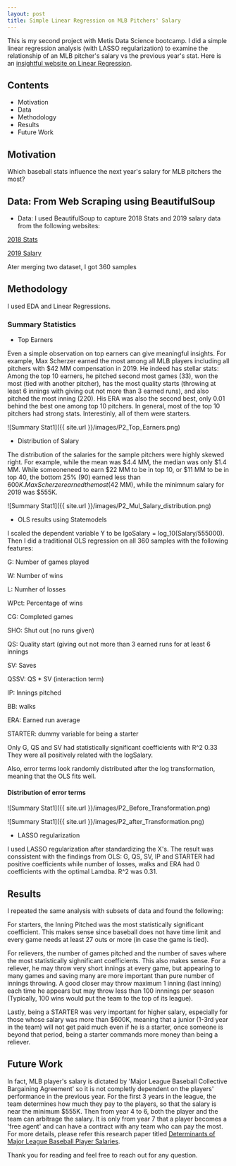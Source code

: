 ```yaml
---
layout: post
title: Simple Linear Regression on MLB Pitchers' Salary
---
```


This is my second project with Metis Data Science bootcamp.
I did a simple linear regression analysis (with LASSO regularization) to examine the relationship of an MLB pitcher's salary vs the previous year's stat.
Here is an [insightful website on Linear Regression](https://www.analyticsvidhya.com/blog/2017/06/a-comprehensive-guide-for-linear-ridge-and-lasso-regression/).

## Contents

* Motivation
* Data
* Methodology
* Results
* Future Work


## Motivation

Which baseball stats influence the next year's salary for MLB pitchers the most?


## Data: From Web Scraping using BeautifulSoup

* Data: I used BeautifulSoup to capture 2018 Stats and 2019 salary data from the following websites:

[2018 Stats](https://www.foxsports.com/mlb/stats?season=2018&category=PITCHING&group=1&sort=2&time=0&pos=0&qual=1&sortOrder=0&splitType=0&page=1&statID=0)

[2019 Salary](https://www.usatoday.com/sports/mlb/salaries/)

Ater merging two dataset, I got 360 samples 

## Methodology

I used EDA and Linear Regressions.

### Summary Statistics

* Top Earners

Even a simple observation on top earners can give meaningful insights. For example, Max Scherzer earned the most among all MLB players including all pitchers with $42 MM compensation in 2019. He indeed has stellar stats: Among the top 10 earners, he pitched second most games (33), won the most (tied with another pitcher), has the most quality starts (throwing at least 6 innings with giving out not more than 3 earned runs), and also pitched the most inning (220). His ERA was also the second best, only 0.01 behind the best one among top 10 pitchers. In general, most of the top 10 pitchers had strong stats. Interestinly, all of them were starters.

![Summary Stat1]({{ site.url }}/images/P2_Top_Earners.png)

* Distribution of Salary

The distribution of the salaries for the sample pitchers were highly skewed right. For example, while the mean was $4.4 MM, the median was only $1.4 MM. While someoneneed to earn $22 MM to be in top 10, or $11 MM to be in top 40, the bottom 25% (90) earned less than $600K. Max Scherzer earned the most ($42 MM), while the minimnum salary for 2019 was $555K.


![Summary Stat1]({{ site.url }}/images/P2_Mul_Salary_distribution.png)

* OLS results using Statemodels

I scaled the dependent variable Y to be lgoSalary = log_10(Salary/555000). Then I did a traditional OLS regression on all 360 samples with the following features:

G: Number of games played

W: Number of wins

L: Numher of losses

WPct: Percentage of wins

CG: Completed games

SHO: Shut out (no runs given)

QS: Quality start (giving out not more than 3 earned runs for at least 6 innings

SV: Saves

QSSV: QS * SV (interaction term)

IP: Innings pitched

BB: walks

ERA: Earned run average

STARTER: dummy variable for being a starter

Only G, QS and SV had statistically significant coefficients with R^2 0.33
They were all positively related with the logSalary.

Also, error terms look randomly distributed after the log transformation, meaning that the OLS fits well.

#### Distribution of error terms

![Summary Stat1]({{ site.url }}/images/P2_Before_Transformation.png)

![Summary Stat1]({{ site.url }}/images/P2_after_Transformation.png)


* LASSO regularization

I used LASSO regularization after standardizing the X's. The result was conssistent with the findings from OLS: G, QS, SV, IP and STARTER had positive coefficients while number of losses, walks and ERA had 0 coefficients with the optimal Lamdba. R^2 was 0.31.


## Results

I repeated the same analysis with subsets of data and found the following:

For starters, the Inning Pitched was the most statistically significant coefficient. This makes sense since baseball does not have time limit and every game needs at least 27 outs or more (in case the game is tied).

For relievers, the number of games pitched and the number of saves where the most statistically sighnificant coefficients. This also makes sense. For a reliever, he may throw very short innings at every game, but appearing to many games and saving many are more important than pure number of innings throwing. A good closer may throw maximum 1 inning (last inning) each time he appears but may throw less than 100 innnings per season (Typically, 100 wins would put the team to the top of its league).

Lastly, being a STARTER was very important for higher salary, especially for those whose salary was more than $600K, meaning that a junior (1-3rd year in the team) will not get paid much even if he is a starter, once someone is beyond that period, being a starter commands more money than being a reliever.


## Future Work

In fact, MLB player's salary is dictated by 'Major League Baseball Collective Bargaining Agreement' so it is not completly dependent on the players' performance in the previous year.
For the first 3 years in the league, the team determines how much they pay to the players, so that the salary is near the minimum $555K.
Then from year 4 to 6, both the player and the team can arbitrage the salary. It is only from year 7 that a player becomes a 'free agent' and can have a contract with any team who can pay the most. For more details, please refer this research paper titled [Determinants of Major League Baseball Player Salaries](https://surface.syr.edu/cgi/viewcontent.cgi?article=1098&context=honors_capstone).

Thank you for reading and feel free to reach out for any question.

